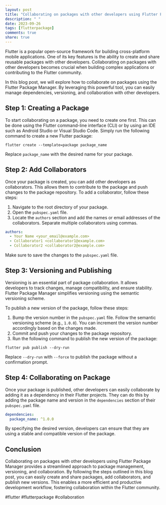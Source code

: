 ```yaml
---
layout: post
title: "Collaborating on packages with other developers using Flutter Package Manager"
description: " "
date: 2023-09-26
tags: [flutterpackage]
comments: true
share: true
---
```


Flutter is a popular open-source framework for building cross-platform mobile applications. One of its key features is the ability to create and share reusable packages with other developers. Collaborating on packages with other developers becomes crucial when building complex applications or contributing to the Flutter community.

In this blog post, we will explore how to collaborate on packages using the Flutter Package Manager. By leveraging this powerful tool, you can easily manage dependencies, versioning, and collaboration with other developers.

## Step 1: Creating a Package

To start collaborating on a package, you need to create one first. This can be done using the Flutter command-line interface (CLI) or by using an IDE such as Android Studio or Visual Studio Code. Simply run the following command to create a new Flutter package:

```
flutter create --template=package package_name
```

Replace `package_name` with the desired name for your package.

## Step 2: Add Collaborators

Once your package is created, you can add other developers as collaborators. This allows them to contribute to the package and push changes to the package repository. To add a collaborator, follow these steps:

1. Navigate to the root directory of your package.
2. Open the `pubspec.yaml` file.
3. Locate the `authors` section and add the names or email addresses of the collaborators. Separate multiple collaborators using commas.

```yaml
authors:
  - Your Name <your_email@example.com>
  - Collaborator1 <collaborator1@example.com>
  - Collaborator2 <collaborator2@example.com>
```

Make sure to save the changes to the `pubspec.yaml` file.

## Step 3: Versioning and Publishing

Versioning is an essential part of package collaboration. It allows developers to track changes, manage compatibility, and ensure stability. Flutter Package Manager simplifies versioning using the semantic versioning scheme. 

To publish a new version of the package, follow these steps:

1. Bump the version number in the `pubspec.yaml` file. Follow the semantic versioning scheme (e.g., `1.0.0`). You can increment the version number accordingly based on the changes made.
2. Commit and push your changes to the package repository.
3. Run the following command to publish the new version of the package:

```shell
flutter pub publish --dry-run
```

Replace `--dry-run` with `--force` to publish the package without a confirmation prompt.

## Step 4: Collaborating on Package

Once your package is published, other developers can easily collaborate by adding it as a dependency in their Flutter projects. They can do this by adding the package name and version in the `dependencies` section of their `pubspec.yaml` file.

```yaml
dependencies:
  package_name: ^1.0.0
```

By specifying the desired version, developers can ensure that they are using a stable and compatible version of the package.

## Conclusion

Collaborating on packages with other developers using Flutter Package Manager provides a streamlined approach to package management, versioning, and collaboration. By following the steps outlined in this blog post, you can easily create and share packages, add collaborators, and publish new versions. This enables a more efficient and productive development workflow, fostering collaboration within the Flutter community.

#flutter #flutterpackage #collaboration
